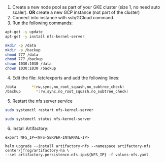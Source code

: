 1. Create a new node pool as part of your GKE cluster (size 1, no need auto scaler). **OR** create a new GCP instance (not part of the cluster)
2. Connect into instance with ssh/GCloud command.
3. Run the following commands:

```bash
apt-get -y update
apt-get -y install nfs-kernel-server

mkdir -p /data
mkdir -p /backup
chmod 777 /data
chmod 777 /backup
chown 1030:1030 /data
chown 1030:1030 /backup

```

4. Edit the file: /etc/exports and add the following lines:

```bash
/data       *(rw,sync,no_root_squash,no_subtree_check)
/backup       *(rw,sync,no_root_squash,no_subtree_check)
```

5. Restart the nfs server service

```bash
sudo systemctl restart nfs-kernel-server

sudo systemctl status nfs-kernel-server
```

6. Install Artifactory:
```
export NFS_IP=<NFS-SERVER-INTERNAL-IP>

helm upgrade --install artifactory-nfs --namespace artifactory-nfs center/jfrog/artifactory-ha \
--set artifactory.persistence.nfs.ip=${NFS_IP} -f values-nfs.yaml
```

